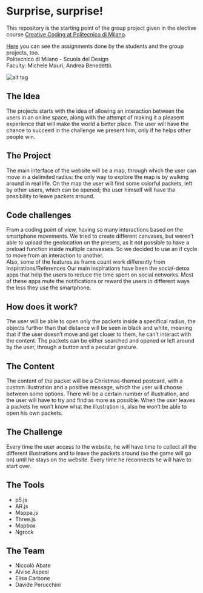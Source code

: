 # Surprise, surprise!
This repository is the starting point of the group project given in the elective course [Creative Coding at Politecnico di Milano](https://www4.ceda.polimi.it/manifesti/manifesti/controller/ManifestoPublic.do?EVN_DETTAGLIO_RIGA_MANIFESTO=evento&aa=2016&k_cf=19&k_corso_la=1092&k_indir=***&codDescr=050538&lang=IT&semestre=1&anno_corso=2&idItemOfferta=123381&idRiga=202553).

[Here](https://drawwithcode.github.io/2019/) you can see the assignments done by the students and the group projects, too.  
Politecnico di Milano - Scuola del Design\
Faculty: Michele Mauri, Andrea Benedetti\

![alt tag](../master/links/banner.png)

## The Idea  
The projects starts with the idea of allowing an interaction between the users in an online space, along with the attempt of making it a pleasent experience that will make the world a better place.
The user will have the chance to succeed in the challenge we present him, only if he helps other people win.

## The Project  
The main interface of the website will be a map, through which the user can move in a delimited radius: the only way to explore the map is by walking around in real life.
On the map the user will find some colorful packets, left by other users, which can be opened; the user himself will have the possibility to leave packets around.

## Code challenges
From a coding point of view, having so many interactions based on the smartphone movements.
We tried to create different canvases, but weren’t able to upload the geolocation on the presets, as it not possible to have a preload function inside multiple canvasses. So we decided to use an if cycle to move from an interaction to another.  
Also, some of the features as frame count work differently from
Inspirations/References
Our main inspirations have been the social-detox apps that help the users to reduce the time spent on social networks. Most of these apps mute the notifications or reward the users in different ways the less they use the smartphone.

## How does it work?
The user will be able to open only the packets inside a specifical radius, the objects further than that distance will be seen in black and white, meaning that if the user doesn’t move and get closer to them, he can’t interact with the content.
The packets can be either searched and opened or left around by the user, through a button and a peculiar gesture.

## The Content
The content of the packet will be a Christmas-themed postcard, with a custom illustration and a positive message, which the user will choose between some options.
There will be a certain number of illustration, and the user will have to try and find as more as possible. When the user leaves a packets he won’t know what the illustration is, also he won’t be able to open his own packets.

## The Challenge
Every time the user access to the website, he will have time to collect all the different illustrations and to leave the packets around (so the game will go on) until he stays on the website.
Every time he reconnects he will have to start over.

## The Tools
* p5.js
* AR.js
* Mappa.js
* Three.js
* Mapbox
* Ngrock

## The Team
* Niccolò Abate   
* Alvise Aspesi  
* Elisa Carbone  
* Davide Perucchini
